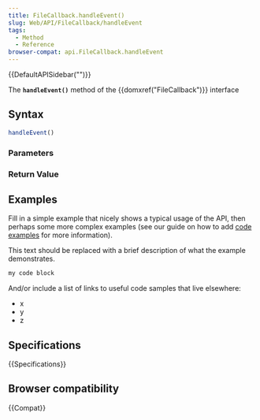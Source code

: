 ```yaml
---
title: FileCallback.handleEvent()
slug: Web/API/FileCallback/handleEvent
tags:
  - Method
  - Reference
browser-compat: api.FileCallback.handleEvent
---
```

{{DefaultAPISidebar("")}}

The **`handleEvent()`** method of the {{domxref("FileCallback")}} interface 

## Syntax

```js
handleEvent()
```

### Parameters



### Return Value



## Examples

Fill in a simple example that nicely shows a typical usage of the API, then perhaps some more complex examples (see our guide on how to add [code examples](/en-US/docs/MDN/Contribute/Structures/Code_examples) for more information).

This text should be replaced with a brief description of what the example demonstrates.

```js
my code block
```

And/or include a list of links to useful code samples that live elsewhere:

*   x
*   y
*   z

## Specifications

{{Specifications}}

## Browser compatibility

{{Compat}}

